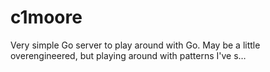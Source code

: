 # c1moore
Very simple Go server to play around with Go. May be a little overengineered, but playing around with patterns I've s…
